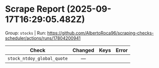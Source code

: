 # Scrape Report (2025-09-17T16:29:05.482Z)

Group: `stocks`  |  Run: https://github.com/AlbertoRoca96/scraping-checks-scheduler/actions/runs/17804200941

| Check | Changed | Keys | Error |
|---|:---:|:--|:--|
| `stock_ntdoy_global_quote` | — |  |  |

